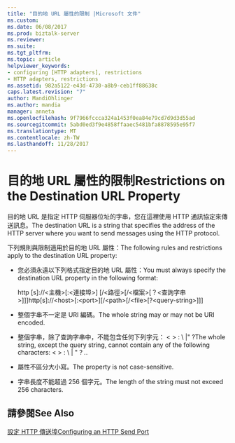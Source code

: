 ```yaml
---
title: "目的地 URL 屬性的限制 |Microsoft 文件"
ms.custom: 
ms.date: 06/08/2017
ms.prod: biztalk-server
ms.reviewer: 
ms.suite: 
ms.tgt_pltfrm: 
ms.topic: article
helpviewer_keywords:
- configuring [HTTP adapters], restrictions
- HTTP adapters, restrictions
ms.assetid: 982a5122-e43d-4730-a8b9-ceb1ff88638c
caps.latest.revision: "7"
author: MandiOhlinger
ms.author: mandia
manager: anneta
ms.openlocfilehash: 9f7966fccca324a1453f0ea84e79cd7d9d3d55ad
ms.sourcegitcommit: 5abd0ed3f9e4858ffaaec5481bfa8878595e95f7
ms.translationtype: MT
ms.contentlocale: zh-TW
ms.lasthandoff: 11/28/2017
---
```

# <a name="restrictions-on-the-destination-url-property"></a><span data-ttu-id="0a5f9-102">目的地 URL 屬性的限制</span><span class="sxs-lookup"><span data-stu-id="0a5f9-102">Restrictions on the Destination URL Property</span></span>
<span data-ttu-id="0a5f9-103">目的地 URL 是指定 HTTP 伺服器位址的字串，您在這裡使用 HTTP 通訊協定來傳送訊息。</span><span class="sxs-lookup"><span data-stu-id="0a5f9-103">The destination URL is a string that specifies the address of the HTTP server where you want to send messages using the HTTP protocol.</span></span>  
  
 <span data-ttu-id="0a5f9-104">下列規則與限制適用於目的地 URL 屬性：</span><span class="sxs-lookup"><span data-stu-id="0a5f9-104">The following rules and restrictions apply to the destination URL property:</span></span>  
  
-   <span data-ttu-id="0a5f9-105">您必須永遠以下列格式指定目的地 URL 屬性：</span><span class="sxs-lookup"><span data-stu-id="0a5f9-105">You must always specify the destination URL property in the following format:</span></span>  
  
     <span data-ttu-id="0a5f9-106">http [s]://\<主機\>[:\<連接埠\>] [/\<路徑\>[/\<檔案\>[？\<查詢字串\>]]]</span><span class="sxs-lookup"><span data-stu-id="0a5f9-106">http[s]://\<host\>[:\<port\>][/\<path\>[/\<file\>[?\<query-string\>]]]</span></span>  
  
-   <span data-ttu-id="0a5f9-107">整個字串不一定是 URI 編碼。</span><span class="sxs-lookup"><span data-stu-id="0a5f9-107">The whole string may or may not be URI encoded.</span></span>  
  
-   <span data-ttu-id="0a5f9-108">整個字串，除了查詢字串中，不能包含任何下列字元： \< \> : \ &#124;" ?</span><span class="sxs-lookup"><span data-stu-id="0a5f9-108">The whole string, except the query string, cannot contain any of the following characters: \< \> : \ &#124; " ?</span></span> <span data-ttu-id="0a5f9-109">*.</span><span class="sxs-lookup"><span data-stu-id="0a5f9-109">*.</span></span>  
  
-   <span data-ttu-id="0a5f9-110">屬性不區分大小寫。</span><span class="sxs-lookup"><span data-stu-id="0a5f9-110">The property is not case-sensitive.</span></span>  
  
-   <span data-ttu-id="0a5f9-111">字串長度不能超過 256 個字元。</span><span class="sxs-lookup"><span data-stu-id="0a5f9-111">The length of the string must not exceed 256 characters.</span></span>  
  
## <a name="see-also"></a><span data-ttu-id="0a5f9-112">請參閱</span><span class="sxs-lookup"><span data-stu-id="0a5f9-112">See Also</span></span>  
 [<span data-ttu-id="0a5f9-113">設定 HTTP 傳送埠</span><span class="sxs-lookup"><span data-stu-id="0a5f9-113">Configuring an HTTP Send Port</span></span>](../core/configuring-an-http-send-port.md)
